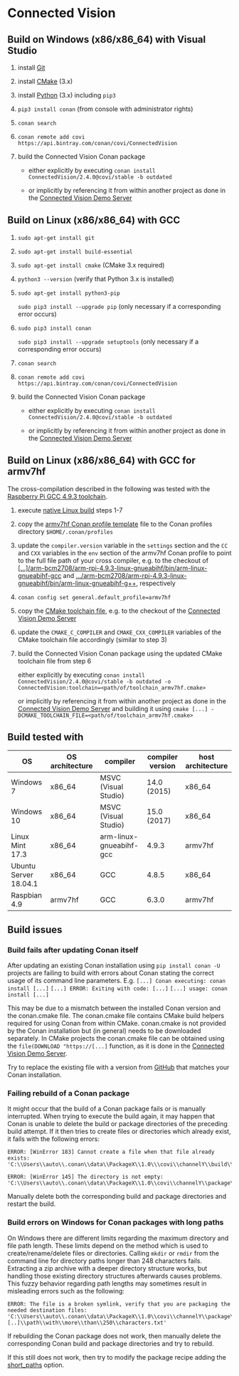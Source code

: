 # Connected Vision

## Build on Windows (x86/x86_64) with Visual Studio
1. install [Git](https://git-scm.com/download/win)
2. install [CMake](https://cmake.org/download) (3.x)
3. install [Python](https://www.python.org/downloads/windows) (3.x) including `pip3`
4. `pip3 install conan` (from console with administrator rights)
5. `conan search`
6. `conan remote add covi https://api.bintray.com/conan/covi/ConnectedVision`
7. build the Connected Vision Conan package
	
	- either explicitly by executing `conan install ConnectedVision/2.4.0@covi/stable -b outdated`
	
	- or implicitly by referencing it from within another project as done in the [Connected Vision Demo Server](https://github.com/ConnectedVision/connectedvision-apps/tree/master/DemoServer/build/cmake)

## Build on Linux (x86/x86_64) with GCC
1. `sudo apt-get install git`
2. `sudo apt-get install build-essential`
3. `sudo apt-get install cmake` (CMake 3.x required)
4. `python3 --version` (verify that Python 3.x is installed)
5. `sudo apt-get install python3-pip`
	
	`sudo pip3 install --upgrade pip` (only necessary if a corresponding error occurs)
5. `sudo pip3 install conan`
	
	`sudo pip3 install --upgrade setuptools` (only necessary if a corresponding error occurs)
6. `conan search`
7. `conan remote add covi https://api.bintray.com/conan/covi/ConnectedVision`
8. build the Connected Vision Conan package
	
	- either explicitly by executing `conan install ConnectedVision/2.4.0@covi/stable -b outdated`
	
	- or implicitly by referencing it from within another project as done in the [Connected Vision Demo Server](https://github.com/ConnectedVision/connectedvision-apps/tree/master/DemoServer/build/cmake)

## Build on Linux (x86/x86_64) with GCC for armv7hf

The cross-compilation described in the following was tested with the [Raspberry Pi GCC 4.9.3 toolchain](https://github.com/raspberrypi/tools/tree/master/arm-bcm2708/arm-rpi-4.9.3-linux-gnueabihf/).

1. execute [native Linux build](#build-on-linux-x86x86_64-with-gcc) steps 1-7
2. copy the [armv7hf Conan profile template](build_env/Conan/profiles/armv7hf) file to the Conan profiles directory `$HOME/.conan/profiles`
3. update the `compiler.version` variable in the `settings` section and the `CC` and `CXX` variables in the `env` section of the armv7hf Conan profile to point to the full file path of your cross compiler, e.g. to the checkout of [[...]/arm-bcm2708/arm-rpi-4.9.3-linux-gnueabihf/bin/arm-linux-gnueabihf-gcc](https://github.com/raspberrypi/tools/tree/master/arm-bcm2708/arm-rpi-4.9.3-linux-gnueabihf/bin/arm-linux-gnueabihf-gcc) and [.../arm-bcm2708/arm-rpi-4.9.3-linux-gnueabihf/bin/arm-linux-gnueabihf-g++](https://github.com/raspberrypi/tools/tree/master/arm-bcm2708/arm-rpi-4.9.3-linux-gnueabihf/bin/arm-linux-gnueabihf-g++), respectively
4. `conan config set general.default_profile=armv7hf`
5. copy the [CMake toolchain file](build_env/cmake/toolchain_armv7hf.cmake), e.g. to the checkout of the [Connected Vision Demo Server](https://github.com/ConnectedVision/connectedvision-apps/tree/master/DemoServer)
6. update the `CMAKE_C_COMPILER` and `CMAKE_CXX_COMPILER` variables of the CMake toolchain file accordingly (similar to step 3)
7. build the Connected Vision Conan package using the updated CMake toolchain file from step 6
	
	either explicitly by executing `conan install ConnectedVision/2.4.0@covi/stable -b outdated -o ConnectedVision:toolchain=<path/of/toolchain_armv7hf.cmake>`
	
	or implicitly by referencing it from within another project as done in the [Connected Vision Demo Server](https://github.com/ConnectedVision/connectedvision-apps/tree/master/DemoServer/build/cmake) and building it using `cmake [...] -DCMAKE_TOOLCHAIN_FILE=<path/of/toolchain_armv7hf.cmake>`

## Build tested with
OS                    | OS architecture | compiler                | compiler version | host architecture
---                   | ---             | ---                     | ---              | ---
Windows 7             | x86_64          | MSVC (Visual Studio)    | 14.0 (2015)      | x86_64
Windows 10            | x86_64          | MSVC (Visual Studio)    | 15.0 (2017)      | x86_64
Linux Mint 17.3       | x86_64          | arm-linux-gnueabihf-gcc | 4.9.3            | armv7hf
Ubuntu Server 18.04.1 | x86_64          | GCC                     | 4.8.5            | x86_64
Raspbian 4.9          | armv7hf         | GCC                     | 6.3.0            | armv7hf

## Build issues
### Build fails after updating Conan itself
After updating an existing Conan installation using `pip install conan -U` projects are failing to build with errors about Conan stating the correct usage of its command line parameters.
E.g. `[...] Conan executing: conan install [...]` `[...] ERROR: Exiting with code: [...]` `[...] usage: conan install [...]`

This may be due to a mismatch between the installed Conan version and the conan.cmake file. The conan.cmake file contains CMake build helpers required for using Conan from within CMake. conan.cmake is not provided by the Conan installation but (in general) needs to be downloaded separately. In CMake projects the conan.cmake file can be obtained using the `file(DOWNLOAD "https://[...]` function, as it is done in the [Connected Vision Demo Server](https://github.com/ConnectedVision/connectedvision-apps/blob/master/DemoServer/build/cmake/CMakeLists.txt).

Try to replace the existing file with a version from [GitHub](https://raw.githubusercontent.com/conan-io/cmake-conan/master/conan.cmake) that matches your Conan installation.

### Failing rebuild of a Conan package
It might occur that the build of a Conan package fails or is manually interrupted. When trying to execute the build again, it may happen that Conan is unable to delete the build or package directories of the preceding build attempt. If it then tries to create files or directories which already exist, it fails with the following errors:
```
ERROR: [WinError 183] Cannot create a file when that file already exists:
'C:\\Users\\auto\\.conan\\data\\PackageX\\1.0\\\covi\\channelY\\build\\1234567890abcdef1234567890abcdef1234567'
```
```
ERROR: [WinError 145] The directory is not empty:
'C:\\Users\\auto\\.conan\\data\\PackageX\\1.0\\covi\\channelY\\package\\1234567890abcdef1234567890abcdef1234567'
```
 
Manually delete both the corresponding build and package directories and restart the build.

### Build errors on Windows for Conan packages with long paths
On Windows there are different limits regarding the maximum directory and file path length. These limits depend on the method which is used to create/rename/delete files or directories. Calling `mkdir` or `rmdir` from the command line for directory paths longer than 248 characters fails. Extracting a zip archive with a deeper directory structure works, but handling those existing directory structures afterwards causes problems. This fuzzy behavior regarding path lengths may sometimes result in misleading errors such as the following:
```
ERROR: The file is a broken symlink, verify that you are packaging the needed destination files:
'C:\\Users\\auto\\.conan\\data\\PackageX\\1.0\\covi\\channelY\\package\\1234567890abcdef1234567890abcdef1234567\\[..]\\path\\with\\more\\than\\250\\characters.txt'
```
If rebuilding the Conan package does not work, then manually delete the corresponding Conan build and package directories and try to rebuild.

If this still does not work, then try to modify the package recipe adding the [short_paths](http://docs.conan.io/en/latest/reference/conanfile/attributes.html#short-paths) option.
